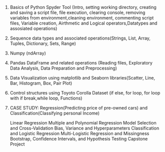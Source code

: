 1. Basics of Python Spyder Tool (Intro, setting working directory, creating and saving a script file, file execution, clearing console, removing variables from environment,cleaning environment, 
commenting script files, Variable creation, Airthmetic and Logical operators,Datatypes and assosiated operations)
2. Sequence data types and associated operations(Strings, List, Array, Tuples, Dictionary, Sets, Range)
3. Numpy (ndArray)
4. Pandas DataFrame and related operations (Reading files, Exploratory Data Analysis, Data Preparation and Preprocessing)
5. Data Visualization using matplotlib and Seaborn libraries(Scatter, Line, Bar, Histogram, Box, Pair Plot)
6. Control structures using Toyoto Corolla Dataset (if else, for loop, for loop with if break,while loop, Functions)
7. CASE STUDY: Regression(Predicting price of pre-owned cars) and Classification(Classifying personal Income)

   Linear Regression
   Multiple and Polynomial Regression
   Model Selection and Cross-Validation
   Bias, Variance and Hyperparameters
   Classification and Logistic Regression
   Multi-Logistic Regression and Missingness
   Bootstrap, Confidence Intervals, and Hypothesis Testing
   Capstone Project
